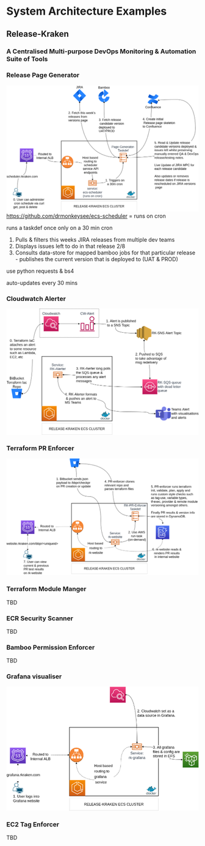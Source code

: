 # System Architecture Examples

## Release-Kraken
### A Centralised Multi-purpose DevOps Monitoring & Automation Suite of Tools



### Release Page Generator

![rk-page-gen](./docs/release_page_generator.drawio.png)
https://github.com/drmonkeysee/ecs-scheduler = runs on cron

runs a taskdef once only on a 30 min cron

1. Pulls & filters this weeks JIRA releases from multiple dev teams
2. Displays issues left to do in that release 2/8
3. Consults data-store for mapped bamboo jobs for that particular release  - publishes the current version that is deployed to (UAT & PROD)

use python requests & bs4

auto-updates every 30 mins

### Cloudwatch Alerter

![rk-alerter](./docs/rk_sqs_alerter.drawio.png)

### Terraform PR Enforcer

![rk-pr-enforcer](./docs/rk_terraform_pr_enforcer.drawio.png)


### Terraform Module Manger
TBD

### ECR Security Scanner
TBD

### Bamboo Permission Enforcer
TBD

### Grafana visualiser

![rk-grafana](./docs/rk_grafana.drawio.png)



### EC2 Tag Enforcer
TBD



